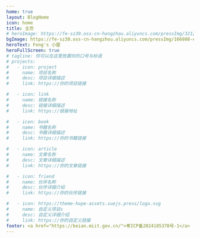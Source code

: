 ```yaml
---
home: true
layout: BlogHome
icon: home
title: 主页
# heroImage: https://fe-sz30.oss-cn-hangzhou.aliyuncs.com/pressImg/32123toux.jpg
bgImage: https://fe-sz30.oss-cn-hangzhou.aliyuncs.com/pressImg/166808-e_mo_sha_shoukimetsu_no_yaiba-yi_shu-shu_ma_yi_shu-jian_yue-qi_fen-3840x2160.png
heroText: Feng's 小屋
heroFullScreen: true
# tagline: 你可以在这里放置你的口号与标语
# projects:
#   - icon: project
#     name: 项目名称
#     desc: 项目详细描述
#     link: https://你的项目链接

#   - icon: link
#     name: 链接名称
#     desc: 链接详细描述
#     link: https://链接地址

#   - icon: book
#     name: 书籍名称
#     desc: 书籍详细描述
#     link: https://你的书籍链接

#   - icon: article
#     name: 文章名称
#     desc: 文章详细描述
#     link: https://你的文章链接

#   - icon: friend
#     name: 伙伴名称
#     desc: 伙伴详细介绍
#     link: https://你的伙伴链接

#   - icon: https://theme-hope-assets.vuejs.press/logo.svg
#     name: 自定义项目s
#     desc: 自定义详细介绍
#     link: https://你的自定义链接
footer: <a href="https://beian.miit.gov.cn/">粤ICP备2024185378号-1</a>
---
```

